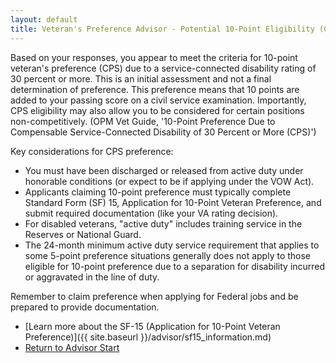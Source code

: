 ```yaml
---
layout: default
title: Veteran's Preference Advisor - Potential 10-Point Eligibility (CPS)
---
```


Based on your responses, you appear to meet the criteria for 10-point veteran's preference (CPS) due to a service-connected disability rating of 30 percent or more. This is an initial assessment and not a final determination of preference. This preference means that 10 points are added to your passing score on a civil service examination. Importantly, CPS eligibility may also allow you to be considered for certain positions non-competitively. (OPM Vet Guide, '10-Point Preference Due to Compensable Service-Connected Disability of 30 Percent or More (CPS)')

Key considerations for CPS preference:
* You must have been discharged or released from active duty under honorable conditions (or expect to be if applying under the VOW Act).
* Applicants claiming 10-point preference must typically complete Standard Form (SF) 15, Application for 10-Point Veteran Preference, and submit required documentation (like your VA rating decision).
* For disabled veterans, "active duty" includes training service in the Reserves or National Guard.
* The 24-month minimum active duty service requirement that applies to some 5-point preference situations generally does not apply to those eligible for 10-point preference due to a separation for disability incurred or aggravated in the line of duty.

Remember to claim preference when applying for Federal jobs and be prepared to provide documentation.

* [Learn more about the SF-15 (Application for 10-Point Veteran Preference)]({{ site.baseurl }}/advisor/sf15_information.md)
* [Return to Advisor Start](./start.md)
